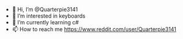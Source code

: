 - 👋 Hi, I’m @Quarterpie3141
- 👀 I’m interested in keyboards
- 🌱 I’m currently learning c#
- 📫 How to reach me https://www.reddit.com/user/Quarterpie3141

<!---
Quarterpie3141/Quarterpie3141 is a ✨ special ✨ repository because its `README.md` (this file) appears on your GitHub profile.
You can click the Preview link to take a look at your changes.
--->
